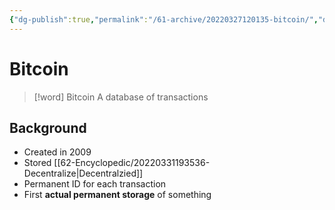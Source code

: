 ```yaml
---
{"dg-publish":true,"permalink":"/61-archive/20220327120135-bitcoin/","dgHomeLink":true,"dgPassFrontmatter":false}
---
```



# Bitcoin

> [!word] Bitcoin
> A database of transactions

## Background

- Created in 2009
- Stored [[62-Encyclopedic/20220331193536-Decentralize|Decentralzied]]
- Permanent ID for each transaction
- First **actual permanent storage** of something
